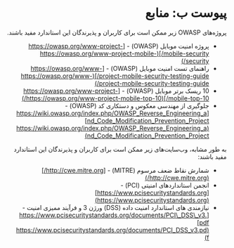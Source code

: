 <div dir="rtl" markdown="1">

# پیوست ب: منابع

پروژه‌های OWASP زیر ممکن است برای کاربران و پذیرندگان این استاندارد مفید باشند.

- پروژه امنیت موبایل (OWASP) - [https://owasp.org/www-project-mobile-security/](https://owasp.org/www-project-mobile-security/)
- راهنمای تست امنیت موبایل (OWASP) - [https://owasp.org/www-project-mobile-security-testing-guide/](https://owasp.org/www-project-mobile-security-testing-guide/)
- 10 ریسک برتر موبایل (OWASP) - [https://owasp.org/www-project-mobile-top-10/](https://owasp.org/www-project-mobile-top-10/)
- جلوگیری از مهندسی معکوس و دستکاری کد (OWASP) - [https://wiki.owasp.org/index.php/OWASP_Reverse_Engineering_and_Code_Modification_Prevention_Project](https://wiki.owasp.org/index.php/OWASP_Reverse_Engineering_and_Code_Modification_Prevention_Project)

به طور مشابه، وب‌سایت‌های زیر ممکن است برای کاربران و پذیرندگان این استاندارد مفید باشند:

- شمارش نقاط ضعف مرسوم (MITRE) - [http://cwe.mitre.org/](http://cwe.mitre.org/)
- انجمن استانداردهای امنیتی (PCI) - [https://www.pcisecuritystandards.org](https://www.pcisecuritystandards.org)
- نیازمندی های استاندارد امنیت داده (DSS) ورژن 3 و فرآیند ممیزی امنیت - [https://www.pcisecuritystandards.org/documents/PCI\_DSS\_v3.pdf](https://www.pcisecuritystandards.org/documents/PCI_DSS_v3.pdf)

<div/>
